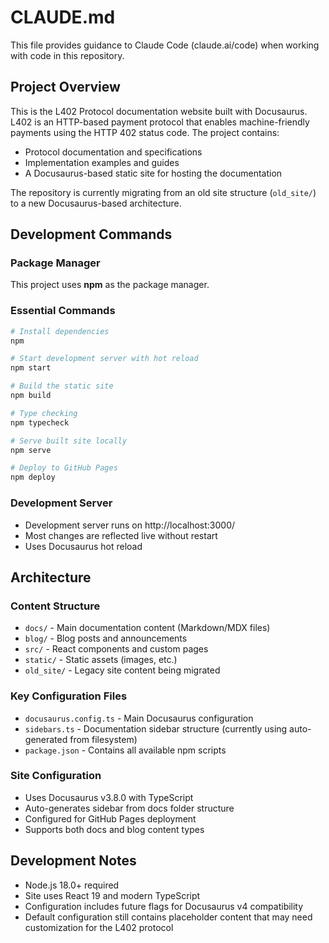 # CLAUDE.md

This file provides guidance to Claude Code (claude.ai/code) when working with code in this repository.

## Project Overview

This is the L402 Protocol documentation website built with Docusaurus. L402 is an HTTP-based payment protocol that enables machine-friendly payments using the HTTP 402 status code. The project contains:

- Protocol documentation and specifications
- Implementation examples and guides  
- A Docusaurus-based static site for hosting the documentation

The repository is currently migrating from an old site structure (`old_site/`) to a new Docusaurus-based architecture.

## Development Commands

### Package Manager
This project uses **npm** as the package manager.

### Essential Commands
```bash
# Install dependencies
npm

# Start development server with hot reload
npm start

# Build the static site
npm build

# Type checking
npm typecheck

# Serve built site locally
npm serve

# Deploy to GitHub Pages
npm deploy
```

### Development Server
- Development server runs on http://localhost:3000/
- Most changes are reflected live without restart
- Uses Docusaurus hot reload

## Architecture

### Content Structure
- `docs/` - Main documentation content (Markdown/MDX files)
- `blog/` - Blog posts and announcements  
- `src/` - React components and custom pages
- `static/` - Static assets (images, etc.)
- `old_site/` - Legacy site content being migrated

### Key Configuration Files
- `docusaurus.config.ts` - Main Docusaurus configuration
- `sidebars.ts` - Documentation sidebar structure (currently using auto-generated from filesystem)
- `package.json` - Contains all available npm scripts

### Site Configuration
- Uses Docusaurus v3.8.0 with TypeScript
- Auto-generates sidebar from docs folder structure
- Configured for GitHub Pages deployment
- Supports both docs and blog content types

## Development Notes

- Node.js 18.0+ required
- Site uses React 19 and modern TypeScript
- Configuration includes future flags for Docusaurus v4 compatibility
- Default configuration still contains placeholder content that may need customization for the L402 protocol